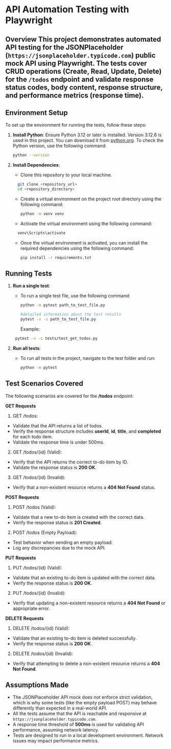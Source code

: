 # API Automation Testing with Playwright

**Overview**
This project demonstrates automated API testing for the JSONPlaceholder (`https://jsonplaceholder.typicode.com`) public mock API using Playwright. The tests cover CRUD operations (Create, Read, Update, Delete) for the `/todos` endpoint and validate response status codes, body content, response structure, 
and performance metrics (response time).
---

## **Environment Setup**

To set up the environment for running the tests, follow these steps:

1. **Install Python**:
   Ensure Python 3.12 or later is installed. Version 3.12.6 is used in this project. You can download it from [python.org](https://www.python.org/downloads/). To check the Python version, use the following command:
     ```bash
     python --version
     ```

2. **Install Dependencies**:
   - Clone this repository to your local machine.
   ```bash
     git clone <repository_url>
     cd <repository_directory>
     ```
   - Create a virtual environment on the project root directory using the following command:
        ```bash
     python -m venv venv
     ```
   - Activate the virtual environment using the following command:
   ```bash
     venv\Scripts\activate
     ```
   
   - Once the virtual environment is activated, you can install the required dependencies using the following command:
     ```bash
     pip install -r requirements.txt
     ```

## **Running Tests**

1. **Run a single test**:
   - To run a single test file, use the following command:
     ```bash
     python -m pytest path_to_test_file.py
     
     #detailed information about the test results
     pytest -v -s path_to_test_file.py
     ```
     Example:
    ```bash
     pytest -v -s tests/test_get_todos.py
     ```

2. **Run all tests**:
   - To run all tests in the project, navigate to the test folder and run:
     ```bash
     python -m pytest
     ```
     
## **Test Scenarios Covered**

The following scenarios are covered for the **/todos** endpoint:

**GET Requests**
1. GET /todos:

- Validate that the API returns a list of todos.
- Verify the response structure includes **userId**, **id**, **title**, and **completed** for each todo item.
- Validate the response time is under 500ms.

2. GET /todos/{id} (Valid):

- Verify that the API returns the correct to-do item by ID.
- Validate the response status is **200 OK**.

3. GET /todos/{id} (Invalid):

- Verify that a non-existent resource returns a **404 Not Found** status.

**POST Requests**
1. POST /todos (Valid):

- Validate that a new to-do item is created with the correct data.
- Verify the response status is **201 Created**.

2. POST /todos (Empty Payload):

- Test behavior when sending an empty payload.
- Log any discrepancies due to the mock API.

**PUT Requests**
1. PUT /todos/{id} (Valid):

- Validate that an existing to-do item is updated with the correct data.
- Verify the response status is **200 OK**.

2. PUT /todos/{id} (Invalid):

- Verify that updating a non-existent resource returns a **404 Not Found** or appropriate error.

**DELETE Requests**
1. DELETE /todos/{id} (Valid):

- Validate that an existing to-do item is deleted successfully.
- Verify the response status is **200 OK**.

2. DELETE /todos/{id} (Invalid):

- Verify that attempting to delete a non-existent resource returns a **404 Not Found**.

## **Assumptions Made**

- The JSONPlaceholder API mock does not enforce strict validation, which is why some tests (like the empty payload POST) may behave differently than expected in a real-world API.
- All the tests assume that the API is reachable and responsive at `https://jsonplaceholder.typicode.com`.
- A response time threshold of **500ms** is used for validating API performance, assuming network latency.
- Tests are designed to run in a local development environment. Network issues may impact performance metrics.

